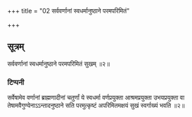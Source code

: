 +++
title = "02 सर्ववर्णानां स्वधर्मानुष्ठाने परमपरिमितं"

+++
## सूत्रम्
सर्ववर्णानां स्वधर्मानुष्ठाने परमपरिमितं सुखम् ॥२॥  
### टिप्पनी
सर्वेषामेव वर्णानां ब्राह्मणादीनां चतुर्णां ये स्वधर्मा वर्णप्रयुक्ता आश्रमप्रयुक्ता उभयप्रयुक्ता वा तेषामवैगुण्येनाऽऽन्तादनुष्ठाने सति परमुत्कृष्टं अपरिमितमक्षयं सुखं स्वर्गाख्यं भवति ॥२॥  
